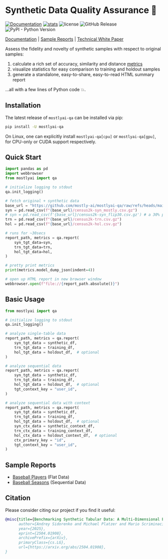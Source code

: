 # Synthetic Data Quality Assurance 🔎

[![Documentation](https://img.shields.io/badge/docs-latest-green)](https://mostly-ai.github.io/mostlyai-qa/) [![stats](https://pepy.tech/badge/mostlyai-qa)](https://pypi.org/project/mostlyai-qa/) ![license](https://img.shields.io/github/license/mostly-ai/mostlyai-qa) ![GitHub Release](https://img.shields.io/github/v/release/mostly-ai/mostlyai-qa) ![PyPI - Python Version](https://img.shields.io/pypi/pyversions/mostlyai-qa)

[Documentation](https://mostly-ai.github.io/mostlyai-qa/) | [Sample Reports](#sample-reports) | [Technical White Paper](https://raw.githubusercontent.com/mostly-ai/mostlyai-qa/refs/heads/main/docs/mostlyai-qa-technical-white-paper.pdf)

Assess the fidelity and novelty of synthetic samples with respect to original samples:

1. calculate a rich set of accuracy, similarity and distance [metrics](https://mostly-ai.github.io/mostlyai-qa/api/#mostlyai.qa.metrics.ModelMetrics)
2. visualize statistics for easy comparison to training and holdout samples
3. generate a standalone, easy-to-share, easy-to-read HTML summary report

...all with a few lines of Python code 💥.

## Installation

The latest release of `mostlyai-qa` can be installed via pip:

```bash
pip install -U mostlyai-qa
```

On Linux, one can explicitly install `mostlyai-qa[cpu]` or `mostlyai-qa[gpu]`, for CPU-only or CUDA support respectively.

## Quick Start

```python
import pandas as pd
import webbrowser
from mostlyai import qa

# initialize logging to stdout
qa.init_logging()

# fetch original + synthetic data
base_url = "https://github.com/mostly-ai/mostlyai-qa/raw/refs/heads/main/examples/quick-start"
syn = pd.read_csv(f"{base_url}/census2k-syn_mostly.csv.gz")
# syn = pd.read_csv(f'{base_url}/census2k-syn_flip30.csv.gz') # a 30% perturbation of trn
trn = pd.read_csv(f"{base_url}/census2k-trn.csv.gz")
hol = pd.read_csv(f"{base_url}/census2k-hol.csv.gz")

# runs for ~30secs
report_path, metrics = qa.report(
    syn_tgt_data=syn,
    trn_tgt_data=trn,
    hol_tgt_data=hol,
)

# pretty print metrics
print(metrics.model_dump_json(indent=4))

# open up HTML report in new browser window
webbrowser.open(f"file://{report_path.absolute()}")
```

## Basic Usage

```python
from mostlyai import qa

# initialize logging to stdout
qa.init_logging()

# analyze single-table data
report_path, metrics = qa.report(
    syn_tgt_data = synthetic_df,
    trn_tgt_data = training_df,
    hol_tgt_data = holdout_df,  # optional
)

# analyze sequential data
report_path, metrics = qa.report(
    syn_tgt_data = synthetic_df,
    trn_tgt_data = training_df,
    hol_tgt_data = holdout_df,  # optional
    tgt_context_key = "user_id",
)

# analyze sequential data with context
report_path, metrics = qa.report(
    syn_tgt_data = synthetic_df,
    trn_tgt_data = training_df,
    hol_tgt_data = holdout_df,  # optional
    syn_ctx_data = synthetic_context_df,
    trn_ctx_data = training_context_df,
    hol_ctx_data = holdout_context_df,  # optional
    ctx_primary_key = "id",
    tgt_context_key = "user_id",
)
```

## Sample Reports

* [Baseball Players](https://html-preview.github.io/?url=https://github.com/mostly-ai/mostlyai-qa/blob/main/examples/baseball-players.html) (Flat Data)
* [Baseball Seasons](https://html-preview.github.io/?url=https://github.com/mostly-ai/mostlyai-qa/blob/main/examples/baseball-seasons-with-context.html) (Sequential Data)

## Citation

Please consider citing our project if you find it useful:

```bibtex
@misc{title={Benchmarking Synthetic Tabular Data: A Multi-Dimensional Evaluation Framework}, 
      author={Andrey Sidorenko and Michael Platzer and Mario Scriminaci and Paul Tiwald},
      year={2025},
      eprint={2504.01908},
      archivePrefix={arXiv},
      primaryClass={cs.LG},
      url={https://arxiv.org/abs/2504.01908}, 
}
```
